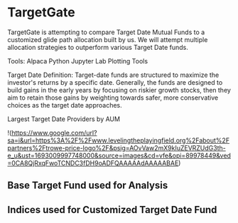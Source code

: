 # TargetGate

TargetGate is attempting to compare Target Date Mutual Funds to a customized glide path allocation built by us. We will attempt multiple allocation strategies to outperform various Target Date funds.

Tools:
Alpaca
Python
Jupyter Lab
Plotting Tools

Target Date Definition:
Target-date funds are structured to maximize the investor's returns by a specific date. Generally, the funds are designed to build gains in the early years by focusing on riskier growth stocks, then they aim to retain those gains by weighting towards safer, more conservative choices as the target date approaches.

Largest Target Date Providers by AUM

!(https://www.google.com/url?sa=i&url=https%3A%2F%2Fwww.levelingtheplayingfield.org%2Fabout%2Fpartners%2Ftrowe-price-logo%2F&psig=AOvVaw2mX9kIuZEVRZUdG3th-e_u&ust=1693009997748000&source=images&cd=vfe&opi=89978449&ved=0CA8QjRxqFwoTCNDC3fDH9oADFQAAAAAdAAAAABAE)


## Base Target Fund used for Analysis


## Indices used for Customized Target Date Fund


## 
